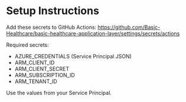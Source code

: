# Setup Instructions

Add these secrets to GitHub Actions:
https://github.com/Basic-Healthcare/basic-healthcare-application-layer/settings/secrets/actions

Required secrets:
- AZURE_CREDENTIALS (Service Principal JSON)
- ARM_CLIENT_ID 
- ARM_CLIENT_SECRET
- ARM_SUBSCRIPTION_ID  
- ARM_TENANT_ID

Use the values from your Service Principal.
